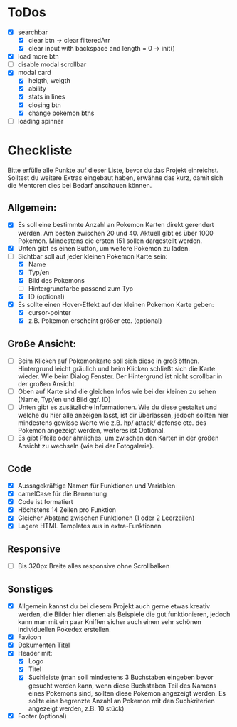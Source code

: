 # ToDos

- [x] searchbar
  - [x] clear btn -> clear filteredArr
  - [x] clear input with backspace and length = 0 -> init()
- [x] load more btn
- [ ] disable modal scrollbar
- [x] modal card
  - [x] heigth, weigth
  - [x] ability
  - [x] stats in lines
  - [x] closing btn
  - [x] change pokemon btns
- [ ] loading spinner

# Checkliste

Bitte erfülle alle Punkte auf dieser Liste, bevor du das Projekt einreichst. Solltest du weitere Extras eingebaut haben, erwähne das kurz, damit sich die Mentoren dies bei Bedarf anschauen können.

## Allgemein:

- [x] Es soll eine bestimmte Anzahl an Pokemon Karten direkt gerendert werden. Am besten zwischen 20 und 40. Aktuell gibt es über 1000 Pokemon. Mindestens die ersten 151 sollen dargestellt werden.
- [x] Unten gibt es einen Button, um weitere Pokemon zu laden.
- [ ] Sichtbar soll auf jeder kleinen Pokemon Karte sein:
  - [x] Name
  - [x] Typ/en
  - [x] Bild des Pokemons
  - [ ] Hintergrundfarbe passend zum Typ
  - [x] ID (optional)
- [x] Es sollte einen Hover-Effekt auf der kleinen Pokemon Karte geben:
  - [x] cursor-pointer
  - [x] z.B. Pokemon erscheint größer etc. (optional)

## Große Ansicht:

- [ ] Beim Klicken auf Pokemonkarte soll sich diese in groß öffnen.
      Hintergrund leicht gräulich und beim Klicken schließt sich die Karte wieder. Wie beim Dialog Fenster. Der Hintergrund ist nicht scrollbar in der großen Ansicht.
- [ ] Oben auf Karte sind die gleichen Infos wie bei der kleinen zu sehen (Name, Typ/en und Bild ggf. ID)
- [ ] Unten gibt es zusätzliche Informationen. Wie du diese gestaltet und welche du hier alle anzeigen lässt, ist dir überlassen, jedoch sollten hier mindestens gewisse Werte wie z.B. hp/ attack/ defense etc. des Pokemon angezeigt werden, weiteres ist Optional.
- [ ] Es gibt Pfeile oder ähnliches, um zwischen den Karten in der großen Ansicht zu wechseln (wie bei der Fotogalerie).

## Code

- [x] Aussagekräftige Namen für Funktionen und Variablen
- [x] camelCase für die Benennung
- [x] Code ist formatiert
- [x] Höchstens 14 Zeilen pro Funktion
- [x] Gleicher Abstand zwischen Funktionen (1 oder 2 Leerzeilen)
- [x] Lagere HTML Templates aus in extra-Funktionen

## Responsive

- [ ] Bis 320px Breite alles responsive ohne Scrollbalken

## Sonstiges

- [x] Allgemein kannst du bei diesem Projekt auch gerne etwas kreativ werden, die Bilder hier dienen als Beispiele die gut funktionieren, jedoch kann man mit ein paar Kniffen sicher auch einen sehr schönen individuellen Pokedex erstellen.
- [x] Favicon
- [x] Dokumenten Titel
- [x] Header mit:
  - [x] Logo
  - [x] Titel
  - [x] Suchleiste (man soll mindestens 3 Buchstaben eingeben bevor gesucht werden kann, wenn diese Buchstaben Teil des Namens eines Pokemons sind, sollten diese Pokemon angezeigt werden. Es sollte eine begrenzte Anzahl an Pokemon mit den Suchkriterien angezeigt werden, z.B. 10 stück)
- [x] Footer (optional)
